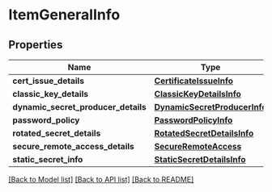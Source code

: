 # ItemGeneralInfo

## Properties
Name | Type | Description | Notes
------------ | ------------- | ------------- | -------------
**cert_issue_details** | [**CertificateIssueInfo**](CertificateIssueInfo.md) |  | [optional] 
**classic_key_details** | [**ClassicKeyDetailsInfo**](ClassicKeyDetailsInfo.md) |  | [optional] 
**dynamic_secret_producer_details** | [**DynamicSecretProducerInfo**](DynamicSecretProducerInfo.md) |  | [optional] 
**password_policy** | [**PasswordPolicyInfo**](PasswordPolicyInfo.md) |  | [optional] 
**rotated_secret_details** | [**RotatedSecretDetailsInfo**](RotatedSecretDetailsInfo.md) |  | [optional] 
**secure_remote_access_details** | [**SecureRemoteAccess**](SecureRemoteAccess.md) |  | [optional] 
**static_secret_info** | [**StaticSecretDetailsInfo**](StaticSecretDetailsInfo.md) |  | [optional] 

[[Back to Model list]](../README.md#documentation-for-models) [[Back to API list]](../README.md#documentation-for-api-endpoints) [[Back to README]](../README.md)


